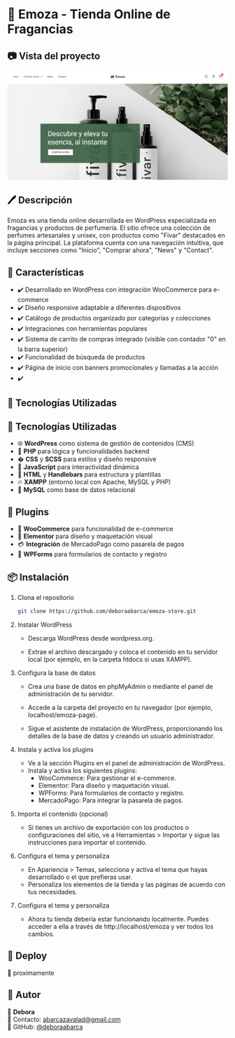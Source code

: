 # 🚀 Emoza - Tienda Online de Fragancias
## 📷 Vista del proyecto

![vista del proyecto](readme-emoza.png) 

## 🖊️ Descripción 

Emoza es una tienda online desarrollada en WordPress especializada en fragancias y productos de perfumería. El sitio ofrece una colección de perfumes artesanales y unisex, con productos como "Fivar" destacados en la página principal.
La plataforma cuenta con una navegación intuitiva, que incluye secciones como "Inicio", "Comprar ahora", "News" y "Contact".

## 🌟 Características
- ✔️ Desarrollado en WordPress con integración WooCommerce para e-commerce
- ✔️ Diseño responsive adaptable a diferentes dispositivos
- ✔️ Catálogo de productos organizado por categorías y colecciones
- ✔️ Integraciones con herramientas populares
- ✔️ Sistema de carrito de compras integrado (visible con contador "0" en la barra superior)
- ✔️ Funcionalidad de búsqueda de productos
- ✔️ Página de inicio con banners promocionales y llamadas a la acción
- ✔️ 

## 🔧 Tecnologías Utilizadas
## 🔧 Tecnologías Utilizadas

- 🌐 **WordPress** como sistema de gestión de contenidos (CMS)  
- 🐘 **PHP** para lógica y funcionalidades backend  
- � **CSS** y **SCSS** para estilos y diseño responsive  
- 📜 **JavaScript** para interactividad dinámica  
- 📄 **HTML** y **Handlebars** para estructura y plantillas  
- 🔥 **XAMPP** (entorno local con Apache, MySQL y PHP)  
- 🐬 **MySQL** como base de datos relacional  


## 🔌 Plugins
- 🛒 **WooCommerce** para funcionalidad de e-commerce
- 🔧 **Elementor** para diseño y maquetación visual
- 💳 **Integración** de MercadoPago como pasarela de pagos
- 📝 **WPForms** para formularios de contacto y registro

## 📦 Instalación
1. Clona el repositorio  
   ```bash
   git clone https://github.com/deboraabarca/emoza-store.git
   
1. Instalar WordPress

   - Descarga WordPress desde wordpress.org.
   
   - Extrae el archivo descargado y coloca el contenido en tu servidor local (por ejemplo, en la carpeta htdocs si usas XAMPP).
   
1. Configura la base de datos 

    - Crea una base de datos en phpMyAdmin o mediante el panel de administración de tu servidor.
    - Accede a la carpeta del proyecto en tu navegador (por ejemplo, localhost/emoza-page).
 
     - Sigue el asistente de instalación de WordPress, proporcionando los detalles de la base de datos y creando un usuario administrador.
     
1. Instala y activa los plugins

    - Ve a la sección Plugins en el panel de administración de WordPress.
    - Instala y activa los siguientes plugins:
         - WooCommerce: Para gestionar el e-commerce.
         - Elementor: Para diseño y maquetación visual.
         - WPForms: Para formularios de contacto y registro.
         - MercadoPago: Para integrar la pasarela de pagos.

1. Importa el contenido (opcional)

    - Si tienes un archivo de exportación con los productos o configuraciones del sitio, ve a Herramientas > Importar y sigue las instrucciones para importar el contenido.
1. Configura el tema y personaliza

    - En Apariencia > Temas, selecciona y activa el tema que hayas desarrollado o el que prefieras usar.
    - Personaliza los elementos de la tienda y las páginas de acuerdo con tus necesidades.
1. Configura el tema y personaliza

    - Ahora tu tienda debería estar funcionando localmente. Puedes acceder a ella a través de http://localhost/emoza y ver todos los cambios.
     
## 🚀 Deploy  
🔗 proximamente 

## 📝 Autor  
👤 **Debora**  
📧 Contacto: [abarcazavalad@gmail.com](mailto:tu-email@example.com)  
🐙 GitHub: [@deboraabarca](https://github.com/tu-usuario)  


  